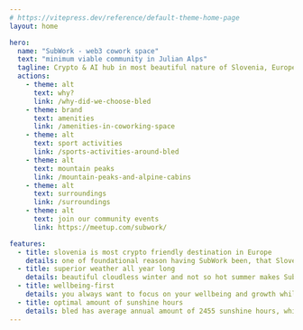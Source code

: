 ```yaml
---
# https://vitepress.dev/reference/default-theme-home-page
layout: home

hero:
  name: "SubWork - web3 cowork space"
  text: "minimum viable community in Julian Alps"
  tagline: Crypto & AI hub in most beautiful nature of Slovenia, Europe
  actions:
    - theme: alt
      text: why?
      link: /why-did-we-choose-bled
    - theme: brand
      text: amenities
      link: /amenities-in-coworking-space
    - theme: alt
      text: sport activities
      link: /sports-activities-around-bled
    - theme: alt
      text: mountain peaks
      link: /mountain-peaks-and-alpine-cabins
    - theme: alt
      text: surroundings
      link: /surroundings
    - theme: alt
      text: join our community events
      link: https://meetup.com/subwork/

features:
  - title: slovenia is most crypto friendly destination in Europe
    details: one of foundational reason having SubWork been, that Slovenia is home of Bitstamp and Elly POS.
  - title: superior weather all year long
    details: beautiful cloudless winter and not so hot summer makes SubWork perfect destination for your long-term stay focusing on your productivity.
  - title: wellbeing-first
    details: you always want to focus on your wellbeing and growth while staying sharp focused on your delivery? We are your choice!
  - title: optimal amount of sunshine hours
    details: bled has average annual amount of 2455 sunshine hours, which guarantee your superior mood and processing power.
---
```


